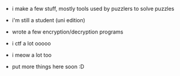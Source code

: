 - i make a few stuff, mostly tools used by puzzlers to solve puzzles
- i'm still a student (uni edition)
- wrote a few encryption/decryption programs
- i ctf a lot ooooo
- i meow a lot too


- put more things here soon :D
